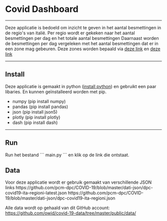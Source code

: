 <h1>Covid Dashboard</h1>

---
Deze applicatie is bedoeld om inzicht te geven in het aantal besmettingen in de regio's van italië.
Per regio wordt er gekeken naar het aantal besmettingen per dag en het totale aantal besmettingen
Daarnaast worden de besmettingen per dag vergeleken met het aantal besmettingen dat er in een zone mag gebeuren.
Deze zones worden bepaald via <a href='https://www.ticonsiglio.com/colori-regioni-regole-governo/'>deze link</a> en
<a href='https://www.governo.it/it/articolo/domande-frequenti-sulle-misure-adottate-dal-governo/15638#zone'> deze link</a>


---
<h2>Install</h2>
Deze applicatie is gemaakt in python (<a href='https://www.python.org/downloads/'>install python</a>) en gebruikt een paar libaries. En kunnen geïnstalleerd worden met pip.

- numpy (pip install numpy)
- pandas (pip install pandas)
- json (pip install json5)
- plotly (pip install plotly)
- dash (pip install dash)

---
<h2>Run</h2>
Run het bestand
```
main.py
 ``` 
en klik op de link die ontstaat.

<h2>Data</h2>
Voor deze applicatie wordt er gebruik gemaakt van verschillende JSON links
https://github.com/pcm-dpc/COVID-19/blob/master/dati-json/dpc-covid19-ita-regioni-latest.json
https://github.com/pcm-dpc/COVID-19/blob/master/dati-json/dpc-covid19-ita-regioni.json

Alle data wordt op gehaald van dit GitHub account: https://github.com/owid/covid-19-data/tree/master/public/data/
